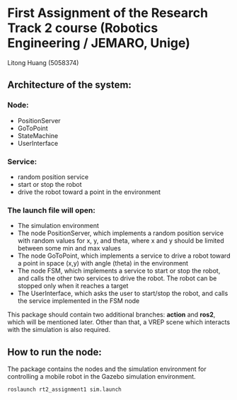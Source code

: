 # First Assignment of the Research Track 2 course (Robotics Engineering / JEMARO, Unige)

Litong Huang (5058374)


## Architecture of the system:

### Node: 
- PositionServer
- GoToPoint
- StateMachine
- UserInterface

### Service:
- random position service
- start or stop the robot 
- drive the robot toward a point in the environment

### The launch file will open:
- The simulation environment
- The node PositionServer, which implements a random position service with random values for x, y, and theta, where x and y should be limited between some min and max values
- The node GoToPoint, which implements a service to drive a robot toward a point in space (x,y) with angle (theta) in the environment
- The node FSM, which implements a service to start or stop the robot, and calls the other two services to drive the robot. The robot can be stopped only when it reaches a target
- The UserInterface, which asks the user to start/stop the robot, and calls the service implemented in the FSM node

This package should contain two additional branches: **action** and **ros2**, which will be mentioned later. Other than that, a VREP scene which interacts with the simulation is also required.

## How to run the node:

The package contains the nodes and the simulation environment for controlling a mobile robot in the Gazebo simulation environment.

```
roslaunch rt2_assignment1 sim.launch
